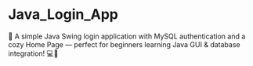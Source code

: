 # Java_Login_App
🌸 A simple Java Swing login application with MySQL authentication and a cozy Home Page — perfect for beginners learning Java GUI &amp; database integration! 💻💖
